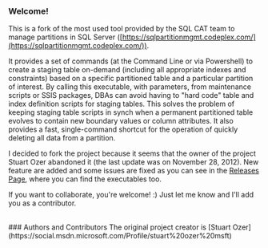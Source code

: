 ### Welcome!
This is a fork of the most used tool provided by the SQL CAT team to manage partitions in SQL Server ([https://sqlpartitionmgmt.codeplex.com/](https://sqlpartitionmgmt.codeplex.com/)).

It provides a set of commands (at the Command Line or via Powershell) to create a staging table on-demand (including all appropriate indexes and constraints) based on a specific partitioned table and a particular partition of interest.
By calling this executable, with parameters, from maintenance scripts or SSIS packages, DBAs can avoid having to "hard code" table and index definition scripts for staging tables. This solves the problem of keeping staging table scripts in synch when a permanent partitioned table evolves to contain new boundary values or column attributes. It also provides a fast, single-command shortcut for the operation of quickly deleting all data from a partition.

I decided to fork the project because it seems that the owner of the project Stuart Ozer abandoned it (the last update was on November 28, 2012). New feature are added and some issues are fixed as you can see in the [Releases Page](https://github.com/lucazav/sqlserverpartitionmanager/releases), where you can find the executables too.

If you want to collaborate, you're welcome! :) Just let me know and I'll add you as a contributor.

<br />
### Authors and Contributors
The original project creator is [Stuart Ozer](https://social.msdn.microsoft.com/Profile/stuart%20ozer%20msft)
